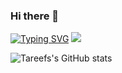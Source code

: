 ### Hi there 👋

<!--
**TareefIman/TareefIman** is a ✨ _special_ ✨ repository because its `README.md` (this file) appears on your GitHub profile.
Here are some ideas to get you started:

- 🔭 I’m currently working on ...
- 🌱 I’m currently learning ...
- 👯 I’m looking to collaborate on ...
- 🤔 I’m looking for help with ...
- 💬 Ask me about ...
- 📫 How to reach me: ...
- 😄 Pronouns: ...
- ⚡ Fun fact: ...
-->
[![Typing SVG](https://readme-typing-svg.demolab.com/?lines=Hellomynameistareef)](https://git.io/typing-svg)
<img src="https://github.com/TareefIman/TareefIman/blob/36ec3406d88e1b3d8339f3cd6da0e94aa2524df0/assets/croppedloading.gif" style="max-width: 100%">

![Tareefs's GitHub stats](https://github-readme-stats.vercel.app/api?username=TareefIman&show_icons=false&theme=nightowl)
